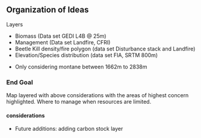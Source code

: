 ## Organization of Ideas 

Layers 
* Biomass (Data set GEDI L4B @ 25m)
* Management (Data set Landfire, CFRI)
* Beetle Kill density/fire polygon (data set Disturbance stack and Landfire)
* Elevation/Species distribution (data set FIA, SRTM 800m)
- Only considering montane between 1662m to 2838m

### End Goal 
Map layered with above considerations with the areas of highest concern highlighted. Where to manage when resources are limited. 

#### considerations 
* Future additions: adding carbon stock layer
